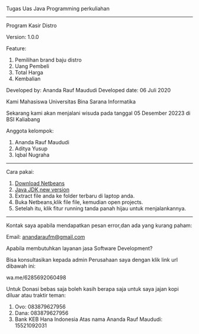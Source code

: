 Tugas Uas Java Programming perkuliahan

------------------------------------------------------------------------------------------------------------------------------------------------------------------------------------------------------------------------

Program Kasir Distro

Version: 1.0.0

Feature:
1. Pemilihan brand baju distro
2. Uang Pembeli
3. Total Harga
4. Kembalian

Developed by: Ananda Rauf Maududi
Developed date: 06 Juli 2020 

Kami Mahasiswa Universitas Bina Sarana Informatika

Sekarang kami akan menjalani wisuda pada tanggal 05 Desember 20223 di BSI Kaliabang

Anggota kelompok:

1. Ananda Rauf Maududi
2. Aditya Yusup
3. Iqbal Nugraha

-----------------------------------------------------------------------------------------------------------------------------------------------------------------------------------------------------------------------

Cara pakai:

1. [Download Netbeans](https://netbeans.apache.org/front/main/)
2. [Java JDK new version](https://www.oracle.com/id/java/technologies/downloads/)
3. Extract file anda ke folder terbaru di laptop anda.
4. Buka Netbeans,klik file file, kemudian open projects.
5. Setelah itu, klik fitur running tanda panah hijau untuk menjalankannya.

---------------------------------------------------------------------------------------------------------------------------------------------------------------------------------------------------------------------

Kontak saya apabila mendapatkan pesan error,dan ada yang kurang paham:

Email: anandaraufm@gmail.com

Apabila membutuhkan layanan jasa Software Development?

Bisa konsultasikan kepada admin Perusahaan saya dengan klik link url dibawah ini:

wa.me/6285692060498

Untuk Donasi bebas saja boleh kasih berapa saja untuk saya jajan kopi diluar atau traktir teman:

1. Ovo: 083879627956
2. Dana: 083879627956
3. Bank KEB Hana Indonesia Atas nama Ananda Rauf Maududi:
   15521092031
